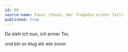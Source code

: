 ```yaml
---
id: 88
source-name: Faust (Faust. Der Tragödie erster Teil)
published: true
---
```


<p>Da steh ich nun, ich armer Tor,</p>

<p>und bin so klug als wie zuvor.</p>


